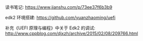 
读书笔记: https://www.jianshu.com/p/73ee37f6b3b9

edk2 环境搭建: https://github.com/yuanzhaoming/uefi

补充《UEFI 原理与编程》中关于 Edk2 的调试: http://www.cppblog.com/djxzh/archive/2015/02/08/209766.html